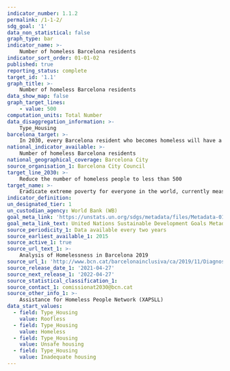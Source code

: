 ```yaml
---
indicator_number: 1.1.2
permalink: /1-1-2/
sdg_goal: '1'
data_non_statistical: false
graph_type: bar
indicator_name: >-
    Number of homeless Barcelona residents
indicator_sort_order: 01-01-02
published: true
reporting_status: complete
target_id: '1.1'
graph_title: >-
    Number of homeless Barcelona residents
data_show_map: false
graph_target_lines:
    - value: 500
computation_units: Total Number
data_disaggregation_information: >-
    Type_Housing
barcelona_target: >-
    In 2030, every Barcelona resident who becomes homeless will have a bed to sleep in and food on the table, and the number of homeless people will be significantly reduced
national_indicator_available: >-
    Number of homeless Barcelona residents
national_geographical_coverage: Barcelona City
source_organisation_1: Barcelona City Council
target_line_2030: >-
    Reduce the number of homeless people to less than 500
target_name: >-
    Eradicate extreme poverty for everyone in the world, currently measured by a per-person income of less than $1.25 a day.
indicator_definition:
un_designated_tier: 1
un_custodian_agency: World Bank (WB)
goal_meta_link: 'https://unstats.un.org/sdgs/metadata/files/Metadata-01-01-01a.pdf'
goal_meta_link_text: United Nations Sustainable Development Goals Metadata (pdf 894kB)
source_periodicity_1: Data available every two years
source_earliest_available_1: 2015
source_active_1: true
source_url_text_1: >-
    Analysis of Homelessness in Barcelona 2019 
source_url_1: 'http://www.bcn.cat/barcelonainclusiva/ca/2019/11/Diagnosi_sensellarisme_2019_WEB.pdf'
source_release_date_1: '2021-04-27'
source_next_release_1: '2022-04-27'
source_statistical_classification_1: 
source_contact_1: comissionat2030@bcn.cat
source_other_info_1: >-
    Assistance for Homeless People Network (XAPSLL)
data_start_values:
  - field: Type_Housing
    value: Roofless
  - field: Type_Housing  
    value: Homeless
  - field: Type_Housing
    value: Unsafe housing
  - field: Type_Housing
    value: Inadequate housing
---
```


